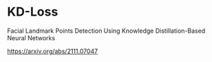 # KD-Loss
Facial Landmark Points Detection Using Knowledge Distillation-Based Neural Networks

https://arxiv.org/abs/2111.07047
